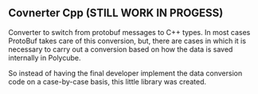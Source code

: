 ## Covnerter Cpp (STILL WORK IN PROGESS)

Converter to switch from protobuf messages to C++ types. In most cases ProtoBuf takes care of this conversion, but, there are cases in which it is necessary to carry out a conversion based on how the data is saved internally in Polycube.

So instead of having the final developer implement the data conversion code on a case-by-case basis, this little library was created.
